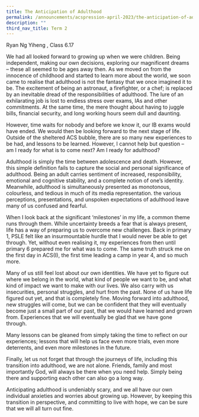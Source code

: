 ```yaml
---
title: The Anticipation of Adulthood
permalink: /announcements/acspression-april-2023/the-anticipation-of-adulthood/
description: ""
third_nav_title: Term 2
---
```

Ryan Ng Yiheng , Class 6.17

We had all looked forward to growing up when we were children. Being independent, making our own decisions, exploring our magnificent dreams – these all seemed to be ages away then. As we moved on from the innocence of childhood and started to learn more about the world, we soon came to realise that adulthood is not the fantasy that we once imagined it to be. The excitement of being an astronaut, a firefighter, or a chef; is replaced by an inevitable dread of the responsibilities of adulthood. The lure of an exhilarating job is lost to endless stress over exams, IAs and other commitments. At the same time, the mere thought about having to juggle bills, financial security, and long working hours seem dull and daunting.
 
However, time waits for nobody and before we know it, our IB exams would have ended. We would then be looking forward to the next stage of life. Outside of the sheltered ACS bubble, there are so many new experiences to be had, and lessons to be learned. However, I cannot help but question – am I ready for what is to come next? Am I ready for adulthood?
 
Adulthood is simply the time between adolescence and death. However, this simple definition fails to capture the social and personal significance of adulthood. Being an adult carries sentiment of increased, responsibility, emotional and cognitive stability, and a complete notion of one’s identity. Meanwhile, adulthood is simultaneously presented as monotonous, colourless, and tedious in much of its media representation. the various perceptions, presentations, and unspoken expectations of adulthood leave many of us confused and fearful.
 
When I look back at the significant ‘milestones’ in my life, a common theme runs through them. While uncertainty breeds a fear that is always present, life has a way of preparing us to overcome new challenges. Back in primary 1, PSLE felt like an insurmountable hurdle that I would never be able to get through. Yet, without even realising it, my experiences from then until primary 6 prepared me for what was to come. The same truth struck me on the first day in ACS(I), the first time leading a camp in year 4, and so much more. 
 
Many of us still feel lost about our own identities. We have yet to figure out where we belong in the world, what kind of people we want to be, and what kind of impact we want to make with our lives. We also carry with us insecurities, personal struggles, and hurt from the past. None of us have life figured out yet, and that is completely fine. Moving forward into adulthood, new struggles will come, but we can be confident that they will eventually become just a small part of our past, that we would have learned and grown from. Experiences that we will eventually be glad that we have gone through.
 
Many lessons can be gleaned from simply taking the time to reflect on our experiences; lessons that will help us face even more trials, even more deterrents, and even more milestones in the future. 
 
Finally, let us not forget that through the journeys of life, including this transition into adulthood, we are not alone. Friends, family and most importantly God, will always be there when you need help. Simply being there and supporting each other can also go a long way. 
 
Anticipating adulthood is undeniably scary, and we all have our own individual anxieties and worries about growing up. However, by keeping this transition in perspective, and committing to live with hope, we can be sure that we will all turn out fine.